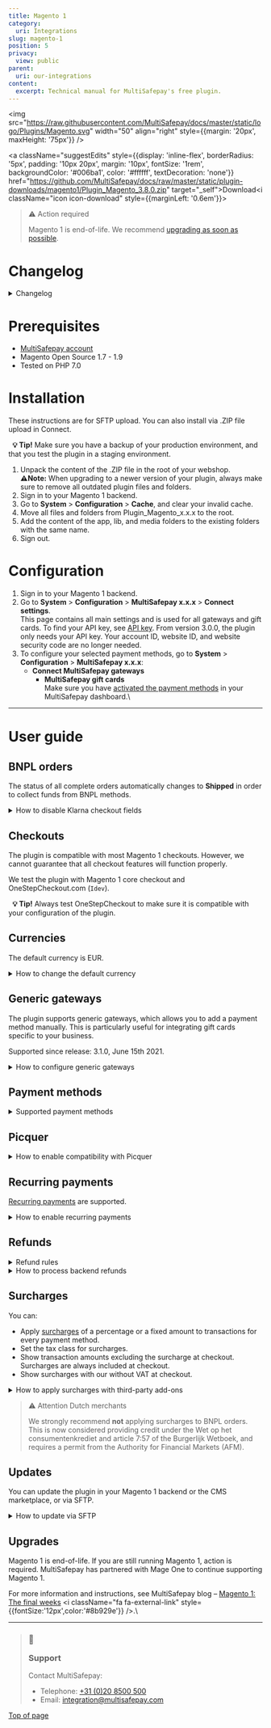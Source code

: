 ```yaml
---
title: Magento 1
category:
  uri: Integrations
slug: magento-1
position: 5
privacy:
  view: public
parent:
  uri: our-integrations
content:
  excerpt: Technical manual for MultiSafepay's free plugin.
---
```

<img src="https://raw.githubusercontent.com/MultiSafepay/docs/master/static/logo/Plugins/Magento.svg" width="50" align="right" style={{margin: '20px', maxHeight: '75px'}} />

<a className="suggestEdits" style={{display: 'inline-flex', borderRadius: '5px', padding: '10px 20px', margin: '10px', fontSize: '1rem', backgroundColor: '#006ba1', color: '#ffffff', textDecoration: 'none'}} href="https://github.com/MultiSafepay/docs/raw/master/static/plugin-downloads/magento1/Plugin_Magento_3.8.0.zip" target="_self"><span>Download</span><i className="icon icon-download" style={{marginLeft: '0.6em'}}> </i></a>

> ⚠️ Action required
>
> Magento 1 is end-of-life. We recommend [upgrading as soon as possible](/docs/magento-1#upgrades).

# Changelog

<details id="changelog">
  <summary>Changelog</summary>

  <br />

  **3.8.0**\
  Release date: Aug. 7th, 2025

  ### Added

  * DAVAMS-863: Add Billink
  * DAVAMS-827: Add Bizum
  * PLGMAGONE-776: Add generic payment methods instructions

  ### Removed

  * DAVAMS-903: Remove ALIPAY payment method
  * DAVAMS-816: Remove gender checkout field from iDEAL in3

  ***
  **3.7.0**\
  Release date: Nov. 28th, 2024

  ### Changed

  * DAVAMS-796: Rebrand Afterpay-Riverty Logo
  * DAVAMS-744: Rebranding in3 B2C

  ### Fixed

  * PLGMAGONE-771: Fix surcharges where percentage not applied when fixed amount is 0

  ### Removed

  * PLGMAGONE-773: Remove issuers from iDEAL
  * DAVAMS-709: Remove Santander Betaal per Maand

  ***

  **3.6.0**\
  Release date: Oct. 16th, 2023

  ### Added

  * DAVAMS-660: Add Zinia payment method

  ***

  **3.5.1**\
  Release date: Jun. 16th, 2023

  ### Changed

  * DAVAMS-605: Rename "Credit Card" payment method as "Card payment"

  ***

  **3.5.0**\
  Release date: May 18th, 2023

  ### Added

  * DAVAMS-576: Add Pay After Delivery Installments payment method

  ### Removed

  * DAVAMS-569: Remove Google Analytics tracking ID, within the OrderRequest data

  **3.4.0**\
  Release date: Dec. 15th, 2022

  ### Changed

  * DAVAMS-541: AfterPay rebranded as Riverty

  ### Fixed

  * PLGMAGONE-759: Fix difference between xml declaration and file name (letter-case sensitive) which might be preventing display the template in rare cases.

  ***

  **3.3.0**\
  Release date: Oct 4, 2022

  ### Added

  * DAVAMS-528: Add Alipay+ payment method

  ### Fixed

  * PLGMAGONE-757: Fixed issue to ensure all payment methods display in the checkout, related to the case sensitivity declaration in the configuration file

  ***

  **3.2.0**\
  Release date: Sep. 16th, 2022

  ### Added

  * DAVAMS-518: Add Amazon Pay payment method
  * DAVAMS-489: Add MyBank payment method
  * PLGMAGONE-744: Add Date Picker for birthday checkout fields
  * PLGMAGONE-742: Add Second Chance settings field for each payment method

  ### Changed

  * PLGMAGONE-753: Klarna is updated to work as a redirect payment method, removing the related checkout fields

  ### Fixed

  * PLGMAGONE-740: Include the shipping email address missing in the shipping object within the order request

  ***

  **3.1.3**\
  Release date: Nov. 24, 2021

  **Fixed**

  * PLGMAGONE-736: Fix invalid method `backendOrdersAllowed` on backend orders

  ***

  **3.1.2**\
  Release date: Nov. 23, 2021

  **Fixed**

  * PLGMAGONE-734: Fix unable to create backend orders (items not showing)
  * PLGMAGONE-735: Fix conflict with service cost and non MultiSafepay plugins

  ***

  **3.1.1**\
  Release date: Sep 16, 2021

  **Fixed**

  * PLGMAGONE-730: Use correct invoice id when order is being updated to shipped
  * PLGMAGONE-731: Remove unused tax tables which could generate wrong taxes

  ***

  **3.1.0**\
  Release date: Jun 15, 2021

  **Added**

  * PLGMAGONE-710: Add support for [Generic Gateways](#generic-gateways) which can be used for branded gift cards
  * PLGMAGONE-627: Add order number variable support to custom refund description

  **Fixed**

  * PLGMAGONE-719: Prevent a zero amount refund leading to a full refund
  * PLGMAGONE-706: Show payment instructions for gift cards too

  **Changed**

  * DAVAMS-344: Update Trustly logo

  ***

  **3.0.0**\
  Release date: Oct 21, 2020

  **Added**

  * DAVAMS-234: Add in3
  * DAVAMS-262: Add CBC payment method
  * PLGMAGONE-699: Add Good4fun Giftcard

  **Fixed**

  * PLGMAGONE-678: Fix bug in calculating correct price and tax for Fooman surcharge
  * PLGMAGONE-671: Fix maximum nesting level error with `Idev` OneStepCheckout
  * PLGMAGONE-668: Fix non working days/seconds\_active for backend orders

  **Changed**

  * PLGMAGONE-634: Switch from XML API to JSON API (Only API key is needed)
  * PLGMAGONE-472: Set order to status shipped for all payment methods
  * PLGMAGONE-674: Always set redirect\_url
  * DAVAMS-28: Re-brand Santander Betaalplan to Pay per Month
  * DAVAMS-295: Re-brand direct bank transfer to Request to Pay
  * DAVAMS-308: Re-brand Klarna to Klarna - buy now, pay later
  * Update payment method names
    * KBC
    * ING Home'Pay
    * Credit card
    * Pay After Delivery
    * E-Invoicing

  ***

  **2.6.0**\
  Release date: Apr 2, 2020

  **Added**

  * PLGMAGONE-617: Add Apple Pay
  * PLGMAGONE-656: Add Direct Bank Transfer (Request to Pay)
  * PLGMAGONE-485: Add support for Fooman Surcharge
  * PLGMAGONE-562: Added support for PostNL pickup points for AfterPay.

  **Fixed**

  * PLGMAGONE-654: Fix incorrect character set for translations
  * PLGMAGONE-621: Fix layout issue when OneStepCheckout is used
  * PLGMAGONE-588: Fix missing site security code in refund request
  * PLGMAGONE-572: Fixed payment fee description not being set
  * PLGMAGONE-526: Fixed undefined variable recurring on E\_STRICT mode
  * PLGMAGONE-458: Count gives warning when PHP 7.2 is used

  **Changed**

  * PLGMAGONE-599: Hide Pay After Delivery when shipping address differs
  * PLGMAGONE-574: Prevent orders to be cancelled when set to processing
  * Update translations for "select your credit card"

  ***

  **2.5.1**\
  Release date: Mar 25, 2019

  **Added**

  * PLGMAGONE-457: Added Handelsbanken iDEAL issuer logo
  * PLGMAGONE-406: Added support for `Modman`

  **Changed**

  * PLGMAGONE-344: Enable refund shipping amount when shipping includes tax

  **Fixed**

  * PLGMAGONE-465: Fixed service costs not showing with some third-party modules
  * PLGMAGONE-456: Fixed service costs not working on clean installation
  * PLGMAGONE-448: Fixed Qwindo does not work in compiled mode
  * PLGMAGONE-431: Fixed notice "undefined index" on invoice creation

  ***

  **2.5.0**\
  Release date: Sept 21, 2018\
  **Features**

  * PLGMAGONE-339: Add Tokenization
  * PLGMAGONE-411: Added support for E-Invoice gateway for manually created orders

  **Fixes**\
  PLGMAGONE-429: Corrected Paysafecard gateway for manually created orders

  ***

  **2.4.2**\
  Release date: Jun 15, 2018

  **Fixed**

  * PLGMAGONE-384: Log refund errors to order notes
  * PLGMAGONE-391: Fix undefined variable in error log when refund exception occurs
  * PLGMAGONE-374: Update Dutch translations

  ***

  **2.4.1**\
  Release date: May 25, 2018

  **Added**

  * PLGMAGONE-378: Add support for Santander Betaal per Maand
  * PLGMAGONE-379: Add support for AfterPay
  * PLGMAGONE-380: Add support for Trustly
  * PLGMAGONE-381: Add Moneyou iDEAL issuer logo

  **Fixed**

  * PLGMAGONE-377: Uncaught error when saving empty grouped product while Qwindo was active
  * PLGMAGONE-382: Gateway ING not changed everywhere to INGHOME

  ***

  **2.4.0**\
  Release date: Mar 12, 2018\
  **Fixes**

  * Add support for Qwindo
  * PLGMAGONE-370: Updated Dutch translations
  * PLGMAGONE-369: Update Klarna payment method logo
  * PLGMAGONE-368: Add keep cart alive for ING Home'Pay, Belfius, KBC and iDEAL QR
  * PLGMAGONE-346: Add support for pre-filled gender/dob fields in Klarna/Pay After Delivery
  * PLGMAGONE-195: House number extension added when OneStepCheckout is used
  * PLGMAGONE-356: Support direct transactions for ING/KBC
  * PLGMAGONE-362: Update ING Home'Pay name within backend configuration
  * PLGMAGONE-341: Don't add payment fee twice to credit memo
  * PLGMAGONE-331: Add handling of chargeback status
  * PLGMAGONE-354: Add iDEAL QR gateway
  * PLGMAGONE-343: Don't update an order when it's closed (due to offline refund)
  * PLGMAGONE-337: Add check to only update order status when order exists
  * PLGMAGONE-338: Undefined index error on expired orders
  * PLGMAGONE-357: Update ING gateway to `INGHOME`
  * PLGMAGONE-340: Prevent cancel on api error when order has already been paid
  * PLGMAGONE-342: Fixes headers already send error when card payment gateway is used
  * PLGMAGONE-336: Undefined index `custom_refund_desc`

  ***

  **2.3.6**\
  Release date: Nov 7, 2017\
  **Fixes**

  * PLGMAGONE-326: add daysactive/secondsactive for Klarna/Pay After Delivery
  * PLGMAGONE-327: Removed Klarna quote loading to prevent infinite loop
  * PLGMAGONE-159: Removed unused reverted status configurations
  * PLGMAGONE-323: Allow different billing/shipping addresses, reverted PLGMAG-304
  * PLGMAGONE-329: Fixed sorting on min/max amounts
  * PLGMAGONE-96: Restricted currencies used are now loaded from the correct store
  * PLGMAGONE-313: *selecteer uw credit card* is now translatable
  * PLGMAGONE-33: Added support for AliPay
  * PLGMAGONE-96: Improvements to currency restriction in cards/gateways
  * PLGMAGONE-96: Restricted currencies used are now loaded from the correct store

  ***

  **2.3.5**\
  Release date: Oct 23, 2017\
  **Fixes**

  * Fixed an issue causing a double iDEAL issuer selection.

  ***

  **2.3.4**\
  Release date: Aug 3, 2017\
  **Fixes**

  * Fixed issue trying to get property of non-object payment\_data.
  * Fixed issue where manual orders could be placed with decimals.
  * Fixed PLGMAGONE-132. Some undefined index notices got fixed.
  * Fixes PLGMAG-304. Only allow Klarna when billing and shipping address are the same (Klarna regulation).
  * Fixed issues with the Givacard gateway.
  * Fixed PLGMAGONE-105: getShippingAmount zero leads to NAN tax table.
  * Fixes an issue with de credit card gateway not processing the brand.

  **Improvements**

  * Added missing logo used for the card payment method option.
  * Updated the install script.
  * Updated Bancontact logo and title.
  * Removed Thumbs.db from the package.
  * Added delivery info to Pay After Delivery/Klarna requests.
  * Fixes PLGMAGONE-311 and PLGMAGONE-312. Added gateway codes for Paysafecard and American Express.

  **Features**

  * Added support for Paysafecard.
  * Added support for Belfius.
  * Added support for KBC/CBC.
  * Added support for ING Home'Pay.
  * Add customizable description to refund request.
  * Support for Seconds Active PLGMAGONE-259.

  ***

  **2.3.3**\
  Release date: Feb 16, 2017\
  **Fixes**

  * Resolved PHP7 deprecated warnings occurring in the MultiSafepay class file.

  ***

  **2.3.2**\
  Release date: Jan 25, 2017\
  **Fixes**

  * Removed whitespace which resulted in the PHP error "headers already sent" being triggered when selecting the card gateway
  * Resolved an issue when used with OneStepCheckout causing the wrong gateway to be used.

  ***

  **2.3.0**\
  Release date: Oct 12, 2016\
  **Improvements**

  * Added EPS and FerBuy as payment methods.
  * iDEAL issuer list alignment improved.
  * Added official support for the FastCheckout product feed v1.0
  * Added some missing German translations for Klarna.

  **Fixes**

  * Fixed an issue related product quantity when partially refunding Klarna payments.

  **Changes**

  * Changed the YourGift logo.

  ***

  **2.2.9**\
  Release date: Aug 10, 2016

  **Improvements**

  * Status requests are now logged in multisafepay.log when debug option is enabled.

  **Fixes**

  * Resolved an issue where invoices aren't being generated.

  ***

  **2.2.8**\
  Release date: June 21, 2016

  **Improvements**

  * Added E-Invoicing.
  * Payment links are now only requested when creating new orders in the Magento backend, not when editing an order, resulting in a new order.

  **Fixes**

  * Fixed an undefined notice within the logs.
  * Resolved an issue resulting in the transaction data not being set, such as; parent\_id and additional\_information

  **Changes**

  * Updated Bancontact image
  * Changed the iDEAL issuer selection from dropdown to radio buttons with the bank's logo.

  ***

  **2.2.7**\
  Release date: May 26, 2016\
  **Improvements**

  * Added logging of refund requests.
  * The currency is now retrieved from the order when creating a credit memo and refunding, rather than from the store.
  * Added support for Fast Checkout product feed.
  * Improvements were made to the confirmation page URL.
  * Added improvements for the refunding of foreign currencies.

  **Fixes**

  * Resolved undefined notices.
  * Resolved issues when refunding orders that have discounts.
  * Resolved a bug when using webshop gift card.
  * Resolved the doubled shippingtax bug causing incorrect invoice and/or credit memo amounts.

  **Changes**

  * Removed the refunding of fees.

  ***

  **2.2.6**\
  Release date: March 10, 2016\
  **Fixes**

  * Resolved incorrect tax amount visible in the invoice when using a fee.

  ***

  **2.2.5**\
  Release date: March 4, 2016\
  **New features**

  * Added Dotpay as payment method.

  **Improvements**

  * Invoices now show the correct payment method.

  **Fixes**

  * Resolved issues preventing orders from being opened once paid with PayPal or Bank transfer.
  * Resolved error code 1035 occurring when refunding.
  * Resolved credit memo issues.
  * The total order amount of orders paid with Fast Checkout now include the shipping costs.

  ***

  **2.2.2**\
  Release date: Dec 28, 2015\
  **Improvements**

  * If paid amount difference from total order amount. A note is added with extra info. No invoice is created.
  * Added (incl Tax) to totals line to make it more clear as other lines can be set in tax totals settings. Also added this for the frontend.
  * Added configurable FastCheckout field for phone number.

  **Fixes**

  * Fixes undefined `configMain` notice.
  * Added missing `klarna.phtml`
  * In case an order is paid by Second Chance and an other payment method is used as the initial, the order will be updated with the correct payment method.
  * Fixes bug with direct debit using a wrong gateway code
  * Fixes for wrong credit memo amounts that are processed.
  * Fixes Store id is now used to get the correct store URLs to redirect to
  * Fixes cancelled status for Pay After Delivery and Klarna notifications are now ignored as the order was already set to Paid. If set to cancelled then a credit memo can't be created anymore.
  * Fixes bug causing the order status set to "payment review" instead of "processing". This was caused because the order total had to be rounded to two so it matches the paid amount in the transaction.

  **2.2.1**\
  Release date: Nov 12, 2015\
  **New features**

  * Payment fee can now be refunded
  * Added min/max amount restrictions for all gateways.

  **Improvements**

  * Added Klarna to the language file.

  **Fixes**

  * Fixed undefined variable `isAllowConvert` notice.
  * Fixed undefined variable `Currencies` notice.
  * Fixed issue using wrong `StoreConfig`.
  * Fixed issue when selecting all the available currencies in the configuration.
  * Fixed issue using the wrong account credentials for FastCheckout.
  * Fixed issue causing shipping method not to be correct for Klarna and Pay After Delivery.
  * Fixed issue which prevented accepting gender, bank account and date of birth twice when using Klarna.
  * Fixed issue which resulted in 1 cent mismatch when using Klarna on older Magento installations.

  ***

  **2.2.0**\
  Release date: Aug 20, 2015\
  **New features**

  * Added Klarna as payment method.
  * gift card now have their own API key configuration.
  * Refunds now work for Klarna, Coupons and Pay After Delivery.
  * Success page now visible when using a payment link or pay using Second Chance.
  * FastCheckout button now also language based.
  * Fallback to configured gateway code if gateway is not available within the quote.
  * Fallback if issuer is set but no gateway, then somehow we lost the gateway although iDEAL was selected. We now default to iDEAL.
  * Added Beauty and Wellness gift card.
  * Added Sport\&Fit gift card.
  * Added VVV gift card.
  * Added PODIUM gift card.
  * Added missing Gifcard logos.
  * All available currencies can be selected when configuring the gateway.
  * Added option to remove all buttons to the normal checkout for when only FastCheckout is enabled.

  **Improvements**

  * Updated order of FastCheckout in menu.
  * MultiSafepay menu added.
  * Separated some configurations.

  **Changes**

  * Disabled gift card Ebon.
  * Return-URL's are now always ending with only /success/ for better support for GUA module.
  * Disabled FastCheckout payment method in normal checkout as this is causing confusion for merchants.
  * Don't set state to cancelled when partial refunded as it still has to be processed partially.
  * Disabled some gift cards that are for one merchant.
  * Added FastCheckout button on login/register page.
  * Redirect URL always added for Pay After Delivery.
  * Check for stock settings before processing stock.
  * Now use current selected currency to recalculate fee. Fee is always configured in EUR.
  * Removed old package file.
  * Removed unused code.
  * Set checkout session to be used instead of core for storing issuer data.
  * Update xmlescape function.

  **Fixes**

  * Fixed Store name from order is used for manual paylink, not the admin site.
  * Fixed some undefined fields causing a Notice error when PHP use a STRICT error logging.
  * Fixed success URL for Direct Bank transfer (Request to Pay).
  * Fixed some issues with the customer groups selected in the configuration of the gateways.
  * Fixed prices including tax (Solved error 1027).
  * Fixed some encoding issue.
  * Fixed When sending the order confirmation after a payment, then this is ignored for a Bank transfer.
  * Fixed fee now displayed correctly when using multi-currency.
  * Fixed bug with gift card data and delivery data.

  ***

  **2.1.2**\
  Release date: May 7th, 2015\
  **Improvements**

  * Payment links generated in the Magento Admin for manually created orders now use the `Daysactive` setting in the main plugin configuration.
  * The transaction status 'Expired' no longer triggers the plugin to cancel orders with an invoice.

  **Changes**

  * The 'Keep Cart Alive' plugin setting has been enabled by default.
  * The 'Keep Cart Alive' plugin setting now only works for MultiSafepay payment methods.
  * Fast Checkout no longer creates an order for an expired order

  **Fixes**

  * 'Allowed currencies' for the MultiSafepay Gateways were not requested correctly.
  * Added delivery address data to orders for PayPal's Sellers Protection.
  * Call to undefined method error occurring with the Pay After Delivery object
  * Payment links generated in the Magento backend for manually created orders always used the test environment
  * Fixed double payment method titles
  * Resolved DIRECT banking gateway code bug
  * Magento didn't always update and store the amount correctly when converting from USD to EUR resulting in the wrong amount paid after the plugin conversion.
  * The Pay After Delivery (MultiFactor) rejection message has been added to the language files.
  * The Pay After Delivery (MultiFactor) rejection message has been altered to only show relevant information to customers.
  * Available payment methods are no longer shown when the visibility has been limited to specified user groups.
  * The plugin processes the refund status and closes the order if the credit memo option isn't enabled when creating a credit memo

  ***

  **2.1.1**\
  Release date: Mar 20, 2015\
  **Fixes**

  * Fixed bug for outline gateway images

  ***

  **2.1.0**\
  Release date: Mar 19, 2015\
  **New features**

  * Coupons now use their own gateway settings so that multiple - MultiSafepay accounts can be used to support multiple MultiSafepay coupons
  * Add a refund transaction to the Magento transactions order overview on refund or partial refund
  * Support for partial refunds
  * Special status for initialized Bank transfer transactions
  * Added support for fixed fee and/or percentage fee for each gateway
  * Show Pay After Delivery rejection notice within the store when transaction is rejected
  * Added enable/disable configuration value for FastCheckout product feed
  * Feed action. Feed can be requested at `/msp/standard/feed/`
  * Enable/disable configuration option check is now added. Check is also added for API key to check if the given key matches the configured key
  * Order now using translation files
  * Added `updateInvoice` function. Send Magento invoice ID to MultiSafepay, this will be added to the accountant export
  * Added `daysactive` to connect
  * When creating an order we now use the selected payment method for the manual transaction request
  * Payment link added to a manually created order by an admin. When an admin creates an order manually, we will create a transaction request for it and add the payment link to the order. The merchant now doesn't need to Sign in to the E-wallet and manually create a payment link for the order

  **Improvements**

  * If there is an invoice, the order can't be cancelled anymore
  * Added more language files
  * Better support for Keep Cart alive, so it is compatible with OneStepCheckout
  * Added check for - phone number for BNO trans. Compatibility with some OneStepCheckout modules that add - when phone number is empty or not available as custom field
  * Check if payment is object, if not, default to standard gateway model This will solve the 1016 error message
  * Manual payment link process has changed. Updated the observer. The payment link is now only added when the order is being created from the Magento Admin and no longer on every save action within the Magento Admin
  * If title isn't added then fallback tot main gateway title
  * Updated upgrade script
  * Updated `bno.phtml` for better layout in OneStepCheckout
  * Better support for gateway images. Works with `default`, `onestepcheckout.com` and `Apptha` checkout
  * Removed disable option for text titles
  * Disabled check for active table rates configuration. This was old code from when this was configured within the FastCheckout configuration
  * Transaction errors for normal transaction request now also result in a closed order
  * Added extra check for enabled fee for the payment method
  * After transaction error with DIRECT Pay After Delivery transactions we will close the order because replacing using another payment method will create a new order
  * When status is refunded just return OK and exit. The Magento plugin can process partial refunds so we should ignore refunded status because this can update the order wrong with partial refunds. Status updates are done by creating the credit memo
  * Added fallback for refund status for when new `base.php` is used with older releases
  * Added transaction details to the transaction record that is created when creating an invoice automatically
  * Added default configuration to the plugin that sets the fee after the shipping cost in the totals overviews
  * Rewrite of the refund API integration. The implementation was wrong and causing every MultiSafepay refunded to be processed online. This supposed to be a choice by order to refund online. Merchants can now refund online when it's enabled within the configuration and by going to the invoice, click credit memo and then refund. Then can choose to refund, or refund offline where the refund offline won't submit the refund to MultiSafepay

  **Changes**

  * Removed fijncadeau references

  **Fixes**

  * Fixed bug for coupon settings
  * Fixed bug for ordering same pages with different options results in an error 1027
  * Pay After Delivery option for sending invoice email. When enabled resulted in NOT sending and vice-versa
  * Fixed bug Maintransaction ID errors when auto redirect is enabled with direct iDEAL
  * Reset fee before trying to set it. Solves issue with some installations not resetting, resulting in fee from other selected payment method
  * Added extra `setQuote` to solve issues reported by one merchant where Magento didn't add the quote correctly to the order. To solve this bug with Magento, we set the quote manually within the order
  * Fixed bug with payment details to be added to the transaction record. Payment details are now stored again within the transaction record
  * Fixed bug with unpaid invoices when completed
  * Fixed issue to treat order status cancelled or cancelled (American vs English) the same correct way
  * Fixed bug that caused product from a manually created order to be in the cart for the customer that the order was created for when the customer returns to the store and logs in
  * Fixed bug with paid status
  * When creating an invoice, Magento gets the `totalPaid` value and add it to the total invoiced value. When we don't create an invoice automatically, we set the `totalPaid` to inform the merchant that the order was paid. This resulted in a double `totalPaid` value because Magento added the invoiced total to the `totalPaid` when manually creating the invoice. This is now changed so that we reset the Total Paid in this situation just before the invoice is created and Magento updates the `totalPaid` again

  ***

  **2.0.2**\
  Release date: Oct 10, 2014\
  **Improvements**

  * Added an option to set the daysactive for an Pay After Delivery transaction. When not payed in time, the transaction will expired and the webshop will be notified
  * Added extra line to set the order total to paid if it hasn't been done
  * Now use the fee price formatter so it includes the selected currency
  * Force ordertotal set to paid when transaction is completed and invoice creation is disabled. Only show creation of transaction note once.
  * Added version number to configuration title line.
  * Textual improvements.
  * Better check on order confirmation email sending.
  * Rrecalculate the product price without tax as Magento round at 2 decimals by default and we use 4. This resulted in a amount mismatch when ordering larger quantities of the same product.
  * Better support for special chars.
  * Enabled locking again but return false instead of showing error and exit. This should avoid duplicate invoices when callback is called while before the redirect\_url set the order status.

  **Changes**

  * FEE base is rewritten.
  * Upgrade the PHP dependence to 5.5.1\*\*2.
  * Now get the selected gateway from the quote instead of the gateway model. This adds better compatibility with third-party OneStepCheckout plugins.

  **Fixes**

  * Fixed bug for error #1016 on the Return-URL.
  * Fixed bug with gateway title not being visible in checkout.
  * Fixed bug with missing house number on connect transactions.
  * Fixed bug with order email not being sent after transaction complete.
  * Fixed bug with double `totalPaid` amount.

  ***

  **2.0.0**\
  Release date: May 20, 2014\
  **Improvements**

  * Added support for refunds from out of the backend of the webshop
  * Fast Checkout now use the Magento Shipping methods
  * When the order status of an Pay After Delivery order in the webshop is set to 'Shipped', the status of the transaction is also changed in the MultiSafepay backend.
  * Currency not supported by MultiSafepay can now be converted to euro's.
  * Program structure of the plugin changed to the standard Magento convention.
  * Added support for Fashion-cheque.
  * Added support for Liefcadeaukaart.
  * Added support in the configuration for minimal order amount for iDEAL.
  * Added (limited) support for Magento Connect package (Only for new installations, not for an update from an older version of plugin).

  **Changes**

  * The 'Solve fee bug' setting has been removed from the configuration. This is fixed in the software.
  * The gateway `Fijncadeau` is deleted because it is no longer available.
  * Transaction-ID is added to the redirect URL, for the case that our system doesn't.
  * Disable log for status-request to avoid large log files.
  * Lock file system disabled.

  **Fixes**

  * Fixed bug in the American Express configuration.
  * Fixed 500 error when developers mode is enabled and iDEAL is selected without bank pre-selection.
  * Fixed bug with images in checkout.
  * Fixed bug with currency for separate gateway's.
  * Fixed bug with the language.
  * The additional fee is removed by normal operation.(Bug reported in v1.4.4).
  * Fixed memory limit bug cause by recursion in the `Payafter.php` model.
  * Fixed undefined index notices.

  ***

  **1.4.4**\
  Release date: Apr 28, 2014\
  **Improvements**

  * Better support for OneStepCheckout.
  * Better support for Apptha OneStepCheckout.

  **Fixes**

  * fixed bug with total amount when using conversion.
  * Fixed bug with autocreate invoice.
  * Fixed bug with double fee calculation.
  * Fixed bug with fee by payments other than Pay After Delivery.

  ***

  **1.4.3**\
  Release date: Apr 8, 2014\
  **Improvements**

  * Filtering for special characters in XML.
  * Added option to show the Pay After Delivery fee incl or excl tax during checkout, without changing calculations.
  * Added Pay After Delivery template for direct Pay After Delivery transaction request.
  * Added American Express as payment method.
  * Added max amount for some gateways.

  **Changes**

  * Always get first IP address for customer IP and forwarded IP that it finds within the given value.
  * Create invoice after payment has been completed, Magento changed things, if invoice isn't created then the order is processing with unpaid status.
  * Changed `default/template/msp/default.phtml` files. This provides gateway html for other gateways other then MultiSafepay.
  * Removed house number feature. If house number isn't available after parse the address then we use street2.
  * Changed the way how discounts are processed.
  * Change store name for connect transactions.
  * No more redirect to `checkoutcontroller` for FastCheckout transactions. All is done from within the `standardcontroller`. This solves 302 and 307 offline action errors.

  **Fixes**

  * Google checkout bug fix.
  * Fixed bug with configurable product only show the correct pages and don't show up twice in pages listing.
  * Fixed bug with order data.
  * Fixed return to empty cart page when offline actions are slow.
  * fixed issue on error 503 in offline actions. No need to fill in account details in 3 different places.
  * Fixed bug with direct debit and SOFORT Banking.
  * Fixed bug with empty return-url.

  ***

  **1.4.2**\
  Release date: Feb 4, 2014\
  **Fixes**

  * Invoice emails are now send correctly when using Magento 1.8.1
  * Better support for Pay After Delivery

  ***

  **1.4.1**\
  Release date: Sep 19, 2013\
  **Improvements**

  * Support for free shipping method
  * Fee configurable option for the amount.
  * HTML instructions support for connect Gateway
  * Support for the OneStepCheckout house number feature. This function separates the address and house number, with this option enabled Pay After Delivery would fail on missing data.
  * Amount validation check. If the quote amount is not equal to the order amount the transaction creation will stop to prevent an underpaid order.
  * Currency selection support for each separate gateway. Now you can select the currencies that are supported, the gateway will only be visible with the selected currencies.
  * Degrotespeelgoedwinkel coupon as supported gateway
  * Support for gateway descriptions per gateway. You can also use html within the description field to add nice gateway descriptions.
  * Configurable `multisafepay servicekosten` label for Pay After Delivery. This label can now be changed
  * Support for gateway images. Option to select only an image, the title, or both.
  * Support for void, declined and expire status codes in combination with CANCELLED STATE.

  **Changes**

  * Direct e-banking is now SOFORT Banking
  * Moved the fee line within the order totals table to above the tax
  * The Fee tax description so it uses the configured label
  * Disabled discontinued Fijncadeau coupon card
  * Fooman surcharge fix no longer applies. To avoid confusion this is removed from the package.

  **Fixes**

  * Wrong fee percentage for BNO Tax
  * Disable visibility for the (old) notification URL
  * Language was missing by use of Fast Checkout
  * Bank selection was always visible with iDEAL, even when the option was disabled.
  * Parfumcadeaukaart coupon is now working correctly
  * 'The cart is not equal' is now solved for normal checkout as the one step checkout.
  * When no fee is active the service cost's won't be visible.

  ***

  **1.3.3**\
  Release date: Mar 26, 2013\
  **Improvements**

  * Added an 'send order status update email' option
  * Added an option to keep the cart active
  * Added override for the order submit function. Now we can keep the cart active when a customer cancelled the order.
  * Added the Fast Checkout method to the normal checkout process
  * Added creation of an account within the store when a customer uses Fast Checkout.
  * Better UTF-8 compatibility for Fast Checkout to prevent error 1000 messages.

  ***

  **1.3.2**\
  Release date: Mar 10, 2013\
  **Improvements**

  * Added Pay After Delivery support
  * Added an extra check to that an invoice won't be created twice
  * Added bank\_id check
  * Better one step checkout compatibility with iDEAL issuer selection

  **Changes**

  * Updated Gateway template for direct banking.
  * Removed the Invoice observer to avoid problems with invoice creation. The observer activated an update function that isn't needed.
  * Updated the default Fast Checkout logo

  **Fixes**

  * Fixed bug iDEAL issuers list with production environment.
  * Fixed bug registered bank\_id bug, now we have a select your bank option to avoid errors when customers forget to select a bank.
  * Fixed bug for empty order status when an order was cancelled.
  * Fixed bug that caused a duplicate transaction request
  * Fixed store\_id bug.
  * Fixed bug that cause useless Notification notices within the error logs.

  ***

  **1.3.1**\
  Release date: Jan 10, 2013\
  **Improvements**

  * `DirectXML` for Bank transfer.

  ***

  **1.3.0**\
  Release date: Dec 10, 2012\
  **Improvements**

  * `DirectXML` for iDEAL.

  ***

  **1.2.9**\
  Release date: Jan 12, 2011\
  **Improvements**

  * New order email option is active, you can now set when you want to send the order emails.
  * New feature added that allows for reopening cancelled orders. If a cancelled order got paid by using Second Chance etc, the order will be processed again and an invoice is created etc.
  * Added gateways for ebon, baby gift card, boekenbon, erotiekbon, fijncadeau, webshopcard, parfumnl, parfumcadeaukaart.

  **Fixes**

  * Quantity didn't got updated correct when some statusses got processed.
  * Fix bug that allowed the processing of the same status multiple times. Check added so that a status will only be processed once.

  ***

  **1.2.8**\
  **Improvements**

  * STATE\_CANCELED changed to STATE\_PENDING due to Second Chance.

  **Fixes**

  * Cancelled Orders will now actually be cancelled.

  ***

  **1.2.7**\
  **Improvements**

  * Better handling of manual invoice creation.
  * Extra lock check that if an error occurs the status message is Not OK.
  * use\_shipping\_notification set to false to overcome issue with "Cannot send order to **Specified** country.

  **Fixes**

  * Cancelled Orders will now actually be cancelled.

  ***

  **1.2.6**\
  **Improvements**

  * Send email on Processing (instead of initial).
  * Manual create invoices for orders.
  * Payment Overview Cancelled status for: Void, Declined & Expired.

  [Top of page](#)

  ***
</details>

# Prerequisites

* [MultiSafepay account](/docs/getting-started-guide/)
* Magento Open Source 1.7 - 1.9
* Tested on PHP 7.0

# Installation

These instructions are for SFTP upload. You can also install via .ZIP file upload in Connect.

  **💡 Tip!** Make sure you have a backup of your production environment, and that you test the plugin in a staging environment.

1. Unpack the content of the .ZIP file in the root of your webshop.\
   **⚠️Note:** When upgrading to a newer version of your plugin, always make sure to remove all outdated plugin files and folders.
2. Sign in to your Magento 1 <Glossary>backend</Glossary>.
3. Go to **System** > **Configuration** > **Cache**, and clear your invalid cache.
4. Move all files and folders from Plugin\_Magento\_x.x.x to the root.
5. Add the content of the app, lib, and media folders to the existing folders with the same name.
6. Sign out.

# Configuration

1. Sign in to your Magento 1 backend.
2. Go to **System** > **Configuration** > **MultiSafepay x.x.x** > **Connect settings**.\
   This page contains all main settings and is used for all <Glossary>gateways</Glossary> and gift cards.
   To find your API key, see [API key](/docs/sites#site-id-api-key-and-security-code).
   From version 3.0.0, the plugin only needs your API key. Your account ID, website ID, and website security code are no longer needed.
3. To configure your selected payment methods, go to **System** > **Configuration** > **MultiSafepay x.x.x**:
   * **Connect MultiSafepay gateways**
     * **MultiSafepay gift cards**\
       Make sure you have [activated the payment methods](/docs/payment-methods/) in your MultiSafepay dashboard.\ <br />

***

# User guide

## BNPL orders

The status of all complete orders automatically changes to **Shipped** in order to collect funds from <Glossary>BNPL</Glossary> methods.

<details id="how-to-disable-klarna-checkout-fields">
  <summary>How to disable Klarna checkout fields</summary>

  <br />

  Klarna requires the customer's gender and date of birth. By default, the customer enters their birthday in the Magento checkout in the Klarna payment method fields, and their gender is automatically populated by the core Magento field.

  You can disable both fields in the checkout. The customer enters this information on the MultiSafepay payment page instead.

  **Disabling Klarna checkout fields**

  This change is only for Magento developers. We recommend testing the change and placing it in your local folder.

  1. Open `app\code\community\MultiSafepay\Msp\Model\Gateway\Klarna.php`.
  2. Comment this line `protected $_formBlockType = 'msp/klarna';`
  3. Save the file.
  4. Clear your cache.
  5. Test the change.
</details>

## Checkouts

The plugin is compatible with most Magento 1 checkouts. However, we cannot guarantee that all checkout features will function properly.

We test the plugin with Magento 1 core checkout and OneStepCheckout.com (`Idev`).

  **💡 Tip!** Always test OneStepCheckout to make sure it is compatible with your configuration of the plugin.

## Currencies

The default currency is EUR.

<details id="how-to-change-the-default-currency">
  <summary>How to change the default currency</summary>

  <br />

  1. Sign in to your Magento 1 backend.
  2. Go to **System** > **Configuration** > **MultiSafepay x.x.x** > **Connect settings**.
  3. Under **Allow currency conversion to Euro**, change to **No**.
</details>

## Generic gateways

The plugin supports generic gateways, which allows you to add a payment method manually. This is particularly useful for integrating gift cards specific to your business.

Supported since release: 3.1.0, June 15th 2021.

<details id="how-to-configure-generic-gateways">
  <summary>How to configure generic gateways</summary>

  <br />

  1. Sign in to your Magento 1 backend.
  2. Go to **System** > **Configuration** > **MultiSafepay** > **Connect gateways** > **Generic 1/2/3**.
  3. Set the relevant [payment method gateway IDs](/reference/gateway-ids/) and the gateway label.
  4. Set how to display the payment method logos.
  5. For <Glossary>BNPL</Glossary> orders, set whether to include the shopping cart.
</details>

## Payment methods

<details id="supported-payment-methods">
  <summary>Supported payment methods</summary>

  <br />

  * Cards: [All](/docs/card-payments/) except V Pay
  * Banking methods: All, **except** TrustPay
  * <Glossary>BNPL</Glossary>: All
  * Wallets: [Alipay](/docs/alipay/), [Apple Pay](/docs/apple-pay/), [PayPal](/docs/paypal/)
  * Prepaid cards:
    * Beauty and Wellness gift card
    * <a href="https://www.cadeaubon.nl/cadeaubonnen/nederlandse-boekenbon" target="_blank">Boekenbon</a> <i className="fa fa-external-link" style={{fontSize:'12px',color:'#8b929e'}} />
    * <a href="https://www.fashioncheque.com/nl" target="_blank">Fashioncheque</a> <i className="fa fa-external-link" style={{fontSize:'12px',color:'#8b929e'}} />
    * <a href="https://www.fashion-giftcard.nl" target="_blank">Fashion gift card</a> <i className="fa fa-external-link" style={{fontSize:'12px',color:'#8b929e'}} />
    * Fietsenbon
    * <a href="https://www.gezondheidsbon.nl/mhome" target="_blank">Gezondheidsbon</a> <i className="fa fa-external-link" style={{fontSize:'12px',color:'#8b929e'}} />
    * <a href="https://www.good4fun.nl" target="_blank">Good4fun</a> <i className="fa fa-external-link" style={{fontSize:'12px',color:'#8b929e'}} />
    * <a href="https://www.nationale-tuinbon.nl" target="_blank">Nationale tuinbon</a> <i className="fa fa-external-link" style={{fontSize:'12px',color:'#8b929e'}} />
    * <a href="https://www.parfumcadeaukaart.nl" target="_blank">Parfumcadeaukaart</a> <i className="fa fa-external-link" style={{fontSize:'12px',color:'#8b929e'}} />
    * [Paysafecard](/docs/paysafecard/)
    * <a href="https://www.podiumcadeaukaart.nl" target="_blank">Podium</a> <i className="fa fa-external-link" style={{fontSize:'12px',color:'#8b929e'}} />
    * <a href="https://www.sportenfitcadeau.nl" target="_blank">Sport en Fit</a> <i className="fa fa-external-link" style={{fontSize:'12px',color:'#8b929e'}} />
    * <a href="https://www.vvvcadeaukaarten.nl" target="_blank">VVV gift card</a> <i className="fa fa-external-link" style={{fontSize:'12px',color:'#8b929e'}} />
    * <a href="https://www.webshopgiftcard.nl" target="_blank">Webshop gift card</a> <i className="fa fa-external-link" style={{fontSize:'12px',color:'#8b929e'}} />
    * <a href="https://www.wellnessgiftcard.nl" target="_blank">Wellness gift card</a> <i className="fa fa-external-link" style={{fontSize:'12px',color:'#8b929e'}} />
    * Wijncadeau
    * <a href="https://www.winkelcheque.nl" target="_blank">Winkelcheque</a> <i className="fa fa-external-link" style={{fontSize:'12px',color:'#8b929e'}} />
    * <a href="https://www.yourgift.nl" target="_blank">Yourgift</a> <i className="fa fa-external-link" style={{fontSize:'12px',color:'#8b929e'}} />
</details>

## Picquer

<details id="how-to-enable-compatibility-with-picquer">
  <summary>How to enable compatibility with Picquer</summary>

  <br />

  To make the MultiSafepay Magento 1 plugin compatible with Picqer, follow two additional steps, because orders must not receive **Cancelled** status.

  1. In your Magento 1 backend, go to the MultiSafepay Connect settings.
  2. Link **Expired** status to **Waiting** status.
  3. Open `app\code\community\MultiSafepay\Msp\Model\Base.php`, and then copy the file to the local folder in the Magento structure.
  4. Find the line `$order > cancel();` at the expired signal and remove it.

  All expired orders retain **Waiting** status until you cancel them:

  * Manually
  * With a custom cronjob
  * Using a plugin
</details>

## Recurring payments

[Recurring payments](/docs/recurring-payments) are supported.

<details id="how-to-enable-recurring-payments">
  <summary>How to enable recurring payments</summary>

  <br />

  1. Sign in to your Magento 1 backend.
  2. Go to **Stores** > **Configuration** > **MultiSafepay** > **MultiSafepay settings**.

  **Card payments**

  Recurring Payments are not available for the generic card payments gateway. You must enable the Visa, Mastercard, and/or Maestro gateways separately. This displays the **Save card** option at checkout.
</details>

## Refunds

<details id="refund-rules">
<summary>Refund rules</summary>
<br>

| Platform | Details |
|---|---|
| MultiSafepay dashboard | Full refunds (may not appear in your backend) |
| Backend | Full refunds and <a href="https://docs.magento.com/m1/ce/user_guide/order-processing/credit-memo-create.html" target="_blank">credit memos</a> <i class="fa fa-external-link" style="font-size:12px;color:#8b929e"></i> <br> You can't refund more than the original amount |
| <<glossary:BNPL>> orders | You can only refund a selected item from the order, not a set amount. If you enter an amount instead of selecting an item, the entire order is refunded. |

  <Table>
    <thead>
      <tr>
        <th>
          Platform
        </th>
        <th>
          Details
        </th>
      </tr>
    </thead>
    <tbody>
      <tr>
        <td>
          MultiSafepay dashboard
        </td>
        <td>
          Full refunds (may not appear in your backend)
        </td>
      </tr>
      <tr>
        <td>
          Backend
        </td>
        <td>
          Full refunds and <a href="https://docs.magento.com/m1/ce/user_guide/order-processing/credit-memo-create.html" target="_blank">credit memos</a> <i className="fa fa-external-link" style={{fontSize:'12px',color:'#8b929e'}} /> <br /> You can't refund more than the original amount
        </td>
      </tr>
      <tr>
        <td>
          <Glossary>BNPL</Glossary>
          orders
        </td>
        <td>
          You can only refund a selected item from the order, not a set amount. If you enter an amount instead of selecting an item, the entire order is refunded.
        </td>
      </tr>
    </tbody>
  </Table>
</details>

<details id="how-to-process-backend-refunds">
  <summary>How to process backend refunds</summary>

  <br />

  1. Sign in to your Magento 1 backend.
  2. Go to **System** > **Configuration** > **MultiSafepay** > **Connect settings**.
  3. Check that you have:
     * Entered an API key
     * Enabled the **Credit Memo** option
  4. Search for and open the order you want to refund.
  5. Click the **Invoices** tab on the left of the **Order overview**.
  6. Open the invoice, and click **Credit memo** at the top right of the overview.
  7. Enter the refund amount, and then click **Refund online** to send the request to MultiSafepay.
</details>

## Surcharges

You can:

* Apply [surcharges](/docs/surcharges/) of a percentage or a fixed amount to transactions for every payment method.
* Set the tax class for surcharges.
* Show transaction amounts excluding the surcharge at checkout. Surcharges are always included at checkout.
* Show surcharges with our without VAT at checkout.

<details id="how-to-apply-surcharges-with-third-party-add-ons">
  <summary>How to apply surcharges with third-party add-ons</summary>

  <br />

  1. Sign in to your Magento 1 backend.
  2. Select systems and configuration.
  3. In the MultiSafepay module, select the **Option connect** gateway.
  4. Select the relevant payment method.
  5. Under **Payment fee amount**, enter a surcharge percentage or fixed amount.
  6. Place a test order to verify whether the fee has been correctly processed.
</details>

> ⚠️ Attention Dutch merchants
>
> We strongly recommend **not** applying surcharges to <Glossary>BNPL</Glossary> orders. This is now considered providing credit under the Wet op het consumentenkrediet and article 7:57 of the Burgerlijk Wetboek, and requires a permit from the Authority for Financial Markets (AFM).

## Updates

You can update the plugin in your Magento 1 backend or the CMS marketplace, or via SFTP.

<details id="how-to-update-via-sftp">
  <summary>How to update via SFTP</summary>

  <br />

    **💡 Tip!** Make sure you have a backup of your production environment, and that you test the plugin in a staging environment.

  1. Download the plugin again above.
  2. Follow the Installation and configuration instructions from step 2.
</details>

## Upgrades

Magento 1 is end-of-life. If you are still running Magento 1, action is required. MultiSafepay has partnered with Mage One to continue supporting Magento 1.

For more information and instructions, see MultiSafepay blog – <a href="https://bit.ly/2YX2LGL" target="_blank">Magento 1: The final weeks</a> <i className="fa fa-external-link" style={{fontSize:'12px',color:'#8b929e'}} />.\ <br />

***

<blockquote className="callout callout_info">
  <h3 className="callout-heading false">
    <span className="callout-icon">💬</span>
    <p>Support</p>
  </h3>
  <p>Contact MultiSafepay:</p>
  <ul>
    <li>
      Telephone: <a href="tel:+310208500500">+31 (0)20 8500 500</a>
    </li>
    <li>
      Email: <a href="mailto:integration@multisafepay.com">integration@multisafepay.com</a>
    </li>
  </ul>
</blockquote>

[Top of page](#)
